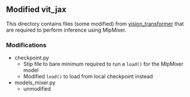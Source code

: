 ## Modified vit_jax
This directory contains files (some modified) from [vision_transformer](https://github.com/google-research/vision_transformer) that are required to perform inference using MlpMixer. 

### Modifications
* checkpoint.py 
  * Stip file to bare minimum required to run a `load()` for the MlpMixer model
  * Modified `load()` to load from local checkpoint instead
* models_mixer.py
  * unmodified